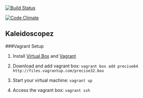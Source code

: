 [![Build Status](https://secure.travis-ci.org/ThoughtWorksInc/Kaleidoscopez.png)](http://travis-ci.org/ThoughtWorksInc/Kaleidoscopez)

[![Code Climate](https://codeclimate.com/badge.png)](https://codeclimate.com/github/ThoughtWorksInc/Kaleidoscopez)

## Kaleidoscopez

###Vagrant Setup

1. Install [Virtual Box](https://www.virtualbox.org/wiki/Downloads) and [Vagrant](http://vagrantup.com/)

2. Download and add vagrant box: `vagrant box add precise64 http://files.vagrantup.com/precise32.box`

3. Start your virtual machine: `vagrant up`

4. Access the vagrant box: `vagrant ssh`
